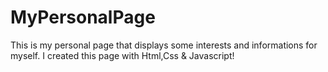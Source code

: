 # MyPersonalPage
This is my personal page that displays some interests and informations for myself. I created this page with Html,Css & Javascript! 

